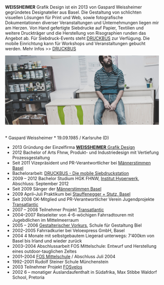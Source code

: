 **WEISSHEIMER** Grafik Design ist ein 2013 von Gaspard Weissheimer gegründetes Designatelier aus Basel. Die Gestaltung von schlichten visuellen Lösungen für Print und Web, sowie fotografische Dokumentationen diverser Veranstaltungen und Unternehmungen liegen mir am Herzen. Von Hand gefertigte Siebdrucke auf Papier, Textilien und weitere Druckträger und die Herstellung von Risographien runden das Angebot ab.
Für Siebdruck-Events steht [DRUCKBUS](www.druckbus.ch) zur Verfügung. Die mobile Einrichtung kann für Workshops und Veranstaltungen gebucht werden. Mehr Infos >> [DRUCKBUS](www.druckbus.ch)


![test image](weissheimer_ueber.jpg)

<br>
* Gaspard Weissheimer
* 19.09.1985 / Karlsruhe (D)

* 2013 Gründung der Einzelfirma [**WEISSHEIMER** Grafik Design](http://www.weissheimer.ch/)
* 2012 Bachelor of Arts Fhnw, Produkt- und Industriedesign mit Vertiefung Prozessgestaltung
* Seit 2011 Vizepräsident und PR-Verantwortlicher bei [Männerstimmen Basel](http://maennerstimmen.ch/de/)
* Bachelorarbeit: [DRUCKBUS - Die mobile Siebdruckstation](http://www.druckbus.ch/)
* 2009 – 2012 Bachelor Studium HGK FHNW, [Institut Hyperwerk](http://www.hyperwerk.ch/), Abschluss: September 2012 
* Seit 2009 Sänger der [Männerstimmen Basel](http://maennerstimmen.ch/de/)
* 2009 April–Juli Praktikum bei [Stauffenegger + Stutz, Basel](http://www.st-st.ch/index.php?id=aktuell-dorfzentrum-riehen-1)
* Seit 2008 OK-Mitglied und PR-Verantwortlicher Verein Jugendprojekte [Transatlantic](http://www.vereinjugendprojekte.ch/index.php?id=322)
* 2007 – 2008 Teilnehmer Projekt [Transatlantic](http://www.fossailing.org/index.php?id=46)
* 2004–2007 Reiseleiter von 4-6-wöchigen Fahrradtouren mit Jugebdlichen im Mittelmeerraum
* 2005 – 2006 [Gestalterischer Vorkurs](http://www.sfgb-b.ch/web/sfgb/de/bildungsangebote/vkpp/vkpp_bern_biel.html), Schule für Gestaltung Biel
* 2002–2005 Fahrradkurier bei Veloexpress GmbH, Basel
* 2004 4 Monate mit selbstgebautem Liegerad unterwegs: 7‘400km von Basel bis Irland und wieder zurück
* 2003–2004 Abschlussarbeit FOS Mittelschule: Entwurf und Herstellung eines outdoor-tauglichen Zeltes
* 2001–2004 [FOS Mittelschule](http://www.fosmittelschule.ch/) / Abschluss Juli 2004
* 1992–2001 Rudolf Steiner Schule Münchenstein
* 2003 Teilnehmer Projekt [FOSvelos](http://www.fosvelos.ch/index.php?id=104)
* 2002 6 – monatiger Auslandaufenthalt in Südafrika, Max Stibbe Waldorf School, Pretoria



